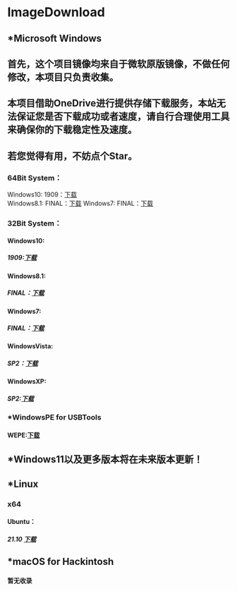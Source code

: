 # ImageDownload 
## *Microsoft Windows
## 首先，这个项目镜像均来自于微软原版镜像，不做任何修改，本项目只负责收集。
## 本项目借助OneDrive进行提供存储下载服务，本站无法保证您是否下载成功或者速度，请自行合理使用工具来确保你的下载稳定性及速度。
## 若您觉得有用，不妨点个Star。

### 64Bit System：
Windows10: 
 1909：[下载](https://xwthv-my.sharepoint.com/:u:/g/personal/xelon_xwthv_onmicrosoft_com/EbCPhBlgbRVGqdjW9cirw3gBKXfACpJRNL1f4A2wXSMDkA?e=n5eVkT)  
Windows8.1:
 FINAL：[下载](https://xwthv-my.sharepoint.com/:u:/g/personal/xelon_xwthv_onmicrosoft_com/EQgIvn9C4bhFnLNoLQzJUcUBb5juwwwRSQUfAagrE6i6XQ?e=M8u5xj)
 Windows7:
 FINAL：[下载](https://xwthv-my.sharepoint.com/:u:/g/personal/xelon_xwthv_onmicrosoft_com/EZ2vWG58LdZGrdcGfYyw23cBb8lC5W3DtEt65MZRquHDmg?e=vmfF54)

### 32Bit System：
#### Windows10:
##### 1909:[下载](https://xwthv-my.sharepoint.com/:u:/g/personal/xelon_xwthv_onmicrosoft_com/EfJ8tXdd_ZBBqVcFIjtr7dsBKs47j5gwSxv9raIHPmJeJg?e=JPumMf)
#### Windows8.1:
##### FINAL：[下载](https://xwthv-my.sharepoint.com/:u:/g/personal/xelon_xwthv_onmicrosoft_com/EXHcgmlTLJ1LnvnUZH72QV8BcHqGfLJeX6kfE8I5LUIIOA?e=2hrhaf)
#### Windows7:
##### FINAL：[下载](https://xwthv-my.sharepoint.com/:u:/g/personal/xelon_xwthv_onmicrosoft_com/EROsK6vFZ35Hn8Usr6cdBL4BAL0TYUSOYZO5Dpv5ZnhHXA?e=v6D4ys)
#### WindowsVista:
##### SP2：[下载](https://xwthv-my.sharepoint.com/:u:/g/personal/xelon_xwthv_onmicrosoft_com/EQ0zgkuPbzFOkEC9G9IINA8Be1OUZBVyYKEOTAfKsLl4jw?e=SZrgPQ)
#### WindowsXP:
##### SP2:[下载](https://xwthv-my.sharepoint.com/:u:/g/personal/xelon_xwthv_onmicrosoft_com/EUdX-NY9_a5NgnbqFQ5IOgQBHPeZ5wwLg2h3mSwD10u3eA?e=KplhP8)

### *WindowsPE for USBTools
#### WEPE:[下载](https://xwthv-my.sharepoint.com/:u:/g/personal/xelon_xwthv_onmicrosoft_com/EfE79-PyWRhNiE3EqaUzYPcB0ZN27F2GzKjH4Pxawm22mA?e=IXAZG1)

## *Windows11以及更多版本将在未来版本更新！

## *Linux 
### x64
#### Ubuntu：
##### 21.10 [下载](https://xwthv-my.sharepoint.com/:u:/g/personal/xelon_xwthv_onmicrosoft_com/EQqT_DiTqwREmsV6UwIR7joBiYCo5fYifxZNWx266swepA?e=Ad6Wdj)

## *macOS for Hackintosh
#### 暂无收录
